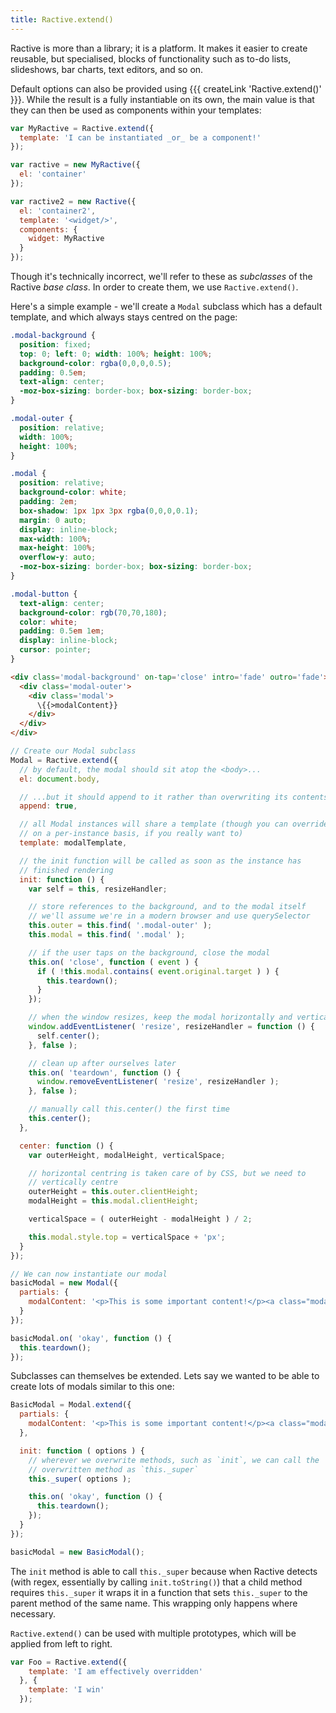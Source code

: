 ```yaml
---
title: Ractive.extend()
---
```

Ractive is more than a library; it is a platform. It makes it easier to create reusable, but specialised, blocks of functionality such as to-do lists, slideshows, bar charts, text editors, and so on.

Default options can also be provided using {{{ createLink 'Ractive.extend()' }}}. While the result
is a fully instantiable on its own, the main value is that they can then be used as components
within your templates:

```js
var MyRactive = Ractive.extend({
  template: 'I can be instantiated _or_ be a component!'
});

var ractive = new MyRactive({
  el: 'container'
});

var ractive2 = new Ractive({
  el: 'container2',
  template: '<widget/>',
  components: {
    widget: MyRactive
  }
});
```


Though it's technically incorrect, we'll refer to these as *subclasses* of the Ractive *base class*. In order to create them, we use `Ractive.extend()`.

Here's a simple example - we'll create a `Modal` subclass which has a default template, and which always stays centred on the page:

```css
.modal-background {
  position: fixed;
  top: 0; left: 0; width: 100%; height: 100%;
  background-color: rgba(0,0,0,0.5);
  padding: 0.5em;
  text-align: center;
  -moz-box-sizing: border-box; box-sizing: border-box;
}

.modal-outer {
  position: relative;
  width: 100%;
  height: 100%;
}

.modal {
  position: relative;
  background-color: white;
  padding: 2em;
  box-shadow: 1px 1px 3px rgba(0,0,0,0.1);
  margin: 0 auto;
  display: inline-block;
  max-width: 100%;
  max-height: 100%;
  overflow-y: auto;
  -moz-box-sizing: border-box; box-sizing: border-box;
}

.modal-button {
  text-align: center;
  background-color: rgb(70,70,180);
  color: white;
  padding: 0.5em 1em;
  display: inline-block;
  cursor: pointer;
}
```

```html
<div class='modal-background' on-tap='close' intro='fade' outro='fade'>
  <div class='modal-outer'>
    <div class='modal'>
      \{{>modalContent}}
    </div>
  </div>
</div>
```

```js
// Create our Modal subclass
Modal = Ractive.extend({
  // by default, the modal should sit atop the <body>...
  el: document.body,

  // ...but it should append to it rather than overwriting its contents
  append: true,

  // all Modal instances will share a template (though you can override it
  // on a per-instance basis, if you really want to)
  template: modalTemplate,

  // the init function will be called as soon as the instance has
  // finished rendering
  init: function () {
    var self = this, resizeHandler;

    // store references to the background, and to the modal itself
    // we'll assume we're in a modern browser and use querySelector
    this.outer = this.find( '.modal-outer' );
    this.modal = this.find( '.modal' );

    // if the user taps on the background, close the modal
    this.on( 'close', function ( event ) {
      if ( !this.modal.contains( event.original.target ) ) {
        this.teardown();
      }
    });

    // when the window resizes, keep the modal horizontally and vertically centred
    window.addEventListener( 'resize', resizeHandler = function () {
      self.center();
    }, false );

    // clean up after ourselves later
    this.on( 'teardown', function () {
      window.removeEventListener( 'resize', resizeHandler );
    }, false );

    // manually call this.center() the first time
    this.center();
  },

  center: function () {
    var outerHeight, modalHeight, verticalSpace;

    // horizontal centring is taken care of by CSS, but we need to
    // vertically centre
    outerHeight = this.outer.clientHeight;
    modalHeight = this.modal.clientHeight;

    verticalSpace = ( outerHeight - modalHeight ) / 2;

    this.modal.style.top = verticalSpace + 'px';
  }
});

// We can now instantiate our modal
basicModal = new Modal({
  partials: {
    modalContent: '<p>This is some important content!</p><a class="modal-button" on-tap="okay">Okay</a>'
  }
});

basicModal.on( 'okay', function () {
  this.teardown();
});
```

Subclasses can themselves be extended. Lets say we wanted to be able to create lots of modals similar to this one:

```js
BasicModal = Modal.extend({
  partials: {
    modalContent: '<p>This is some important content!</p><a class="modal-button" on-tap="okay">Okay</a>'
  },

  init: function ( options ) {
    // wherever we overwrite methods, such as `init`, we can call the
    // overwritten method as `this._super`
    this._super( options );

    this.on( 'okay', function () {
      this.teardown();
    });
  }
});

basicModal = new BasicModal();
```

The `init` method is able to call `this._super` because when Ractive detects (with regex, essentially by calling `init.toString()`) that a child method requires `this._super` it wraps it in a function that sets `this._super` to the parent method of the same name. This wrapping only happens where necessary.

`Ractive.extend()` can be used with multiple prototypes, which will be applied from left to right.
```js
var Foo = Ractive.extend({
    template: 'I am effectively overridden'
  }, {
    template: 'I win'
  });
```
